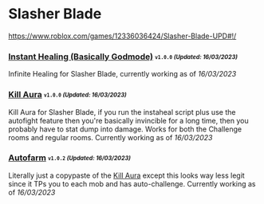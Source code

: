 # Slasher Blade
https://www.roblox.com/games/12336036424/Slasher-Blade-UPD#!/

### [Instant Healing (Basically Godmode)](/Scripts/instaheal.lua) <sub><sup>`v1.0.0` *(Updated: 16/03/2023)*</sup></sub>
Infinite Healing for Slasher Blade, currently working as of *16/03/2023*

### [Kill Aura](/Scripts/killaura.lua) <sub><sup>`v1.0.0` *(Updated: 16/03/2023)*</sup></sub>
Kill Aura for Slasher Blade, if you run the instaheal script plus use the autofight feature then you're basically invincible for a long time, then you probably have to stat dump into damage. Works for both the Challenge rooms and regular rooms. Currently working as of *16/03/2023*

### [Autofarm](/Scripts/autofarm.lua) <sub><sup>`v1.0.2` *(Updated: 16/03/2023)*</sup></sub>
Literally just a copypaste of the [Kill Aura](/Scripts/killaura.lua) except this looks way less legit since it TPs you to each mob and has auto-challenge. Currently working as of *16/03/2023*
